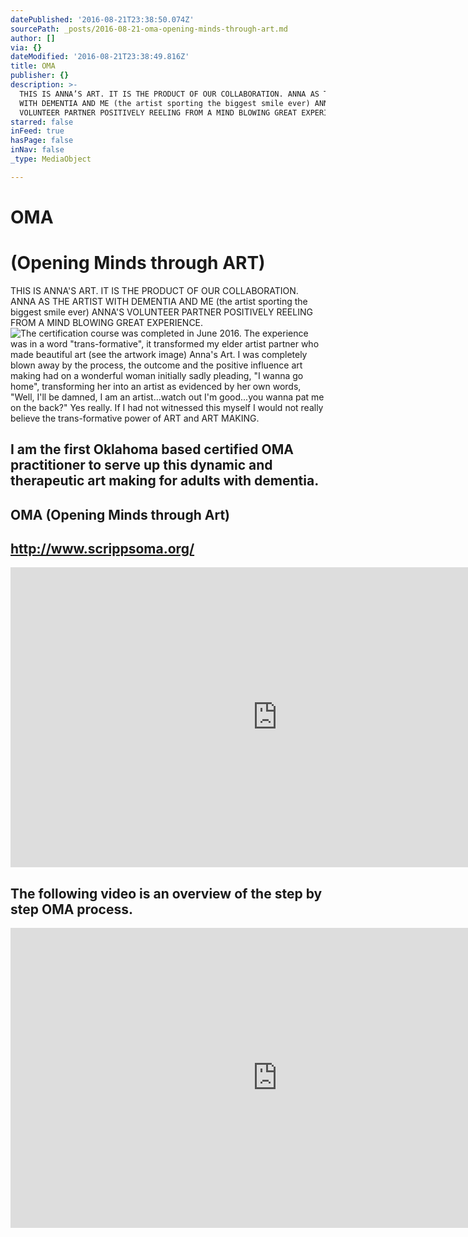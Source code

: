```yaml
---
datePublished: '2016-08-21T23:38:50.074Z'
sourcePath: _posts/2016-08-21-oma-opening-minds-through-art.md
author: []
via: {}
dateModified: '2016-08-21T23:38:49.816Z'
title: OMA
publisher: {}
description: >-
  THIS IS ANNA’S ART. IT IS THE PRODUCT OF OUR COLLABORATION. ANNA AS THE ARTIST
  WITH DEMENTIA AND ME (the artist sporting the biggest smile ever) ANNA’S
  VOLUNTEER PARTNER POSITIVELY REELING FROM A MIND BLOWING GREAT EXPERIENCE.
starred: false
inFeed: true
hasPage: false
inNav: false
_type: MediaObject

---
```

# OMA

# (Opening Minds through ART)

THIS IS ANNA'S ART. IT IS THE PRODUCT OF OUR COLLABORATION. ANNA AS THE ARTIST WITH DEMENTIA AND ME (the artist sporting the biggest smile ever) ANNA'S VOLUNTEER PARTNER POSITIVELY REELING FROM A MIND BLOWING GREAT EXPERIENCE.
![The certification course was completed in June 2016. The experience was in a word "trans-formative", it transformed my elder artist partner who made beautiful art (see the artwork image) Anna's Art.  I was completely blown away by the process, the outcome and the positive influence art making had on a wonderful woman initially sadly pleading, "I wanna go home", transforming her into an artist as evidenced by her own words, "Well, I'll be damned, I am an artist...watch out I'm good...you wanna pat me on the back?" Yes really.  If I had not witnessed this myself I would not really believe the trans-formative power of ART and ART MAKING.](https://the-grid-user-content.s3-us-west-2.amazonaws.com/edf5e388-1143-43ae-9069-949d6f02eb6f.jpg)

## I am the first Oklahoma based certified OMA practitioner to serve up this dynamic and therapeutic art making for adults with dementia.

## OMA (Opening Minds through Art) 

## http://www.scrippsoma.org/

<iframe src="https://cdn.embedly.com/widgets/media.html?src=https%3A%2F%2Fwww.youtube.com%2Fembed%2FdGyjmjM9M9I%3Ffeature%3Doembed&amp;url=http%3A%2F%2Fwww.youtube.com%2Fwatch%3Fv%3DdGyjmjM9M9I&amp;image=https%3A%2F%2Fi.ytimg.com%2Fvi%2FdGyjmjM9M9I%2Fhqdefault.jpg&amp;key=b7d04c9b404c499eba89ee7072e1c4f7&amp;type=text%2Fhtml&amp;schema=youtube" width="854" height="480" scrolling="no" frameborder="0" allowfullscreen="" style=""></iframe>

## The following video is an overview of the step by step OMA process.

<iframe src="https://cdn.embedly.com/widgets/media.html?src=https%3A%2F%2Fwww.youtube.com%2Fembed%2FVHevoIoB7h0%3Ffeature%3Doembed&amp;url=http%3A%2F%2Fwww.youtube.com%2Fwatch%3Fv%3DVHevoIoB7h0&amp;image=https%3A%2F%2Fi.ytimg.com%2Fvi%2FVHevoIoB7h0%2Fhqdefault.jpg&amp;key=b7d04c9b404c499eba89ee7072e1c4f7&amp;type=text%2Fhtml&amp;schema=youtube" width="854" height="480" scrolling="no" frameborder="0" allowfullscreen="" style=""></iframe>